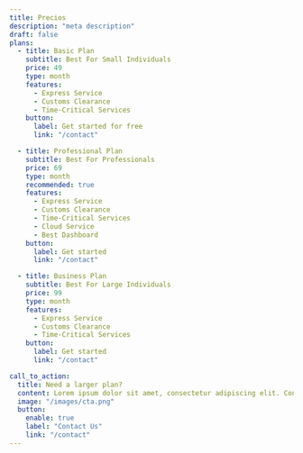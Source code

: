 ```yaml
---
title: Precios
description: "meta description"
draft: false
plans:
  - title: Basic Plan
    subtitle: Best For Small Individuals
    price: 49
    type: month
    features:
      - Express Service
      - Customs Clearance
      - Time-Critical Services
    button:
      label: Get started for free
      link: "/contact"

  - title: Professional Plan
    subtitle: Best For Professionals
    price: 69
    type: month
    recommended: true
    features:
      - Express Service
      - Customs Clearance
      - Time-Critical Services
      - Cloud Service
      - Best Dashboard
    button:
      label: Get started
      link: "/contact"

  - title: Business Plan
    subtitle: Best For Large Individuals
    price: 99
    type: month
    features:
      - Express Service
      - Customs Clearance
      - Time-Critical Services
    button:
      label: Get started
      link: "/contact"

call_to_action:
  title: Need a larger plan?
  content: Lorem ipsum dolor sit amet, consectetur adipiscing elit. Consequat tristique eget amet, tempus eu at consecttur.
  image: "/images/cta.png"
  button:
    enable: true
    label: "Contact Us"
    link: "/contact"
---
```

